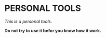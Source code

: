 # PERSONAL TOOLS

*This is a personal tools.*

**Do not try to use it befor you know how it work.**
